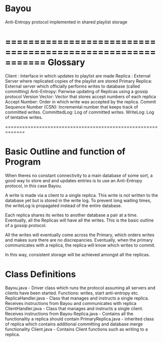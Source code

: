 Bayou
=====

Anti-Entropy protocol implemented in shared playlist storage

===========================================================
Glossary
==========================================================

Client : Interface in which updates to playlist are made
Replica : External Server where replicated copies of the playlist are stored
Primary Replica: External server which officially performs writes to database (called committing)
Anti-Entropy: Pairwise updating of Replicas using a gossip protocol
Version Vector: Vector that stores accept numbers of each replica
Accept Number: Order in which write was accepted by the replica.
Commit Sequence Number (CSN): Incremental number that keeps track of committed writes.
CommittedLog: Log of committed writes.
WriteLog: Log of tentative writes.

=============================================================

Basic Outline and function of Program
==================================================================

When theres no constant connectivity to a main database of some sort, a good way to store and and updates 
entries is to use an Anti-Entropy protocol, in this case Bayou.

A write is made via a client to a single replica. This write is not written to the database yet but is stored in the write log.
To prevent long waiting times, the writeLog is propagated instead of the entire database.

Each replica shares its writes to another database a pair at a time.
Eventually, all the Replicas will have all the writes. This is the basic outline of a gossip protocol.

All the writes will eventually come across the Primary, which orders writes and makes sure there are no discrepancies.
Eventually, when the primary communicates with a replica, the replica will know which writes to commit.

In this way, consistent storage will be achieved amongst all the replicas.

Class Definitions
=================

Bayou.java - Driver class which runs the protocol assuming all servers and clients have been started. Functions: writes, start anti-entropy etc.
ReplicaHandler.java - Class that manages and instructs a single replica. Receives instructions from Bayou and communicates with replica
ClientHandler.java - Class that manages and instructs a single client. Receives instructions from Bayou
Replica.java - Contains all the functionality a replica should contain
PrimaryReplica.java - inherited class of replica which contains additional committing and database merge functionality
Client.java - Contains Client functions such as writing to a replica.
